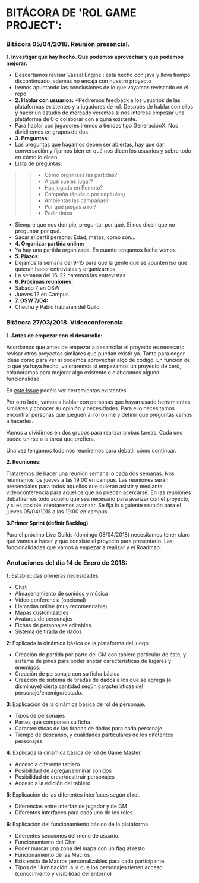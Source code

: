 # BITÁCORA DE 'ROL GAME PROJECT':

### Bitácora 05/04/2018. Reunión presencial.

**1.	Investigar qué hay hecho. Qué podemos aprovechar y qué podemos mejorar:**
*	Descartamos revisar Vassal Engine : está hecho con java y lleva tiempo discontinuado, además no encaja con nuestro proyecto
*	Iremos apuntando las conclusiones de lo que vayamos revisando en el repo
* **2.	Hablar con usuarios:**
*Pediremos feedback a los usuarios de las plataformas existentes y a jugadores de rol. Después de hablar con ellos y hacer un estudio de mercado veremos si nos interesa empezar una plataforma de 0 o colaborar con alguna existente.
*	Para hablar con jugadores iremos a tiendas tipo GeneraciónX. Nos dividiremos en grupos de dos.
* **3.	Preguntas:**
*	Las preguntas que hagamos deben ser abiertas, hay que dar conversación y fijarnos bien en qué nos dicen los usuarios y sobre todo en cómo lo dicen.
*	Lista de preguntas:
>>*	Cómo organizas las partidas?
>>*	A qué sueles jugar?
>>*	Has jugado en Remoto?
>>*	Campaña rápida o por capítulos¿
>>*	Ambientas las campañas?
>>*	Por qué juegas a rol?
>>*	Pedir datos
*	Siempre que nos den pie, preguntar por qué. Si nos dicen que no preguntar por qué.
*	Sacar el perfil persona: Edad, metas, como son…
* **4.	Organizar partida online:**
*	Ya hay una partida organizada. En cuanto tengamos fecha vemos .
* **5.	Plazos:**
*	Dejamos la semana del 9-15 para que la gente que se apunten lso que quieran hacer entrevistas y organizarnos
*	La semana del  16-22 haremos las entrevistas
* **6.	Próximas reuniones:**
*	Sábado 7 en OSW
*	Jueves 12 en Campus
* **7.	OSW 7/04:**
*	Chechu y Pablo hablarán del Guild 


### Bitácora 27/03/2018. Videoconferencia.

**1. Antes de empezar con el desarrollo:**

Acordamos que antes de empezar a desarrollar el proyecto es necesario revisar otros proyectos similares que puedan existir ya. Tanto para coger ideas como para ver si podemos aprovechar algo de código. En función de lo que ya haya hecho, valoraremos si empezamos un proyecto de cero, colaboramos para mejorar algo existente o elaboramos alguna funcionalidad.

En [este Issue](https://github.com/OSWeekends/rolgame/issues/12) podéis ver herramientas existentes.

Por otro lado, vamos a hablar con personas que hayan usado herramientas similares y conocer su opinión y necesidades. Para ello necesitamos encontrar personas que jueguen al rol online y definir que preguntas vamos a hacerles.

Vamos a dividirnos en dos grupos para realizar ambas tareas. Cada uno puede unirse a la tarea que prefiera.

Una vez tengamos todo nos reuniremos para debatir cómo continuar.

**2. Reuniones:**

Trataremos de hacer una reunión semanal o cada dos semanas. Nos reuniremos los jueves a las 19:00 en campus. 
Las reuniones serán presenciales para todos aquellos que quieran asistir y mediante videoconferencia para aquellos que no puedan acercarse.
En las reuniones debatiremos todo aquello que sea necesario para avanzar con el proyecto, y si es posible intentaremos avanzar.
Se fija la siguiente reunión para el jueves 05/04/1018 a las 19:00 en campus.

**3.Primer Sprint (definir Backlog)**

Para el próximo Live Guilds (domingo 08/04/2018) necesitamos tener claro qué vamos a hacer y que consiste el proyecto para presentarlo. Las funcionalidades que vamos a empezar a realizar y el Roadmap.


### Anotaciones del día 14 de Enero de 2018:

**1**: Establecidas primeras necesidades.

  * Chat
  * Almacenamiento de sonidos y música
  * Video conferencia (opcional)
  * Llamadas online (muy recomendable)
  * Mapas customizables
  * Avatares de personajes
  * Fichas de personajes editables.
  * Sistema de tirada de dados
  


**2**: Explicada la dinámica básica de la plataforma del juego.

  * Creación de partida por parte del GM con tablero particular de éste, y sistema de pines para poder anotar características de lugares y enemigos.
  * Creación de personaje con su ficha básica
  * Creación de sistema de tiradas de dados a los que se agrega (o disminuye) cierta cantidad según características del personaje/enemigo/estado.


**3**: Explicación de la dinámica básica de rol de personaje.
  * Tipos de personajes
  * Partes que componen su ficha
  * Características de las tiradas de dados para cada personaje.
  * Tiempo de descanso, y cualidades particulares de los difetentes personajes

**4**: Explicada la dinámica básica de rol de Game Master.
  * Acceso a diferente tablero
  * Posibilidad de agregar/eliminar sonidos
  * Posibilidad de crear/desttruir personajes
  * Acceso a la edición del tablero

**5**: Explicación de las diferentes interfaces según el rol.

  * Diferencias entre interfaz de jugador y de GM
  * Diferentes interfaces para cada uno de los roles.

**6**: Explicación del funcionamiento básico de la plataforma.
  * Diferentes secciones del menú de usuario.
  * Funcionamiento del Chat
  * Poder marcar una zona del mapa con un flag al resto
  * Funcionamiento de las Macros
  * Existencia de Macros personalizables para cada participante.
  * Tipos de 'iluminación' a la que los personajes tienen acceso (conocimiento y visibilidad del entorno)

